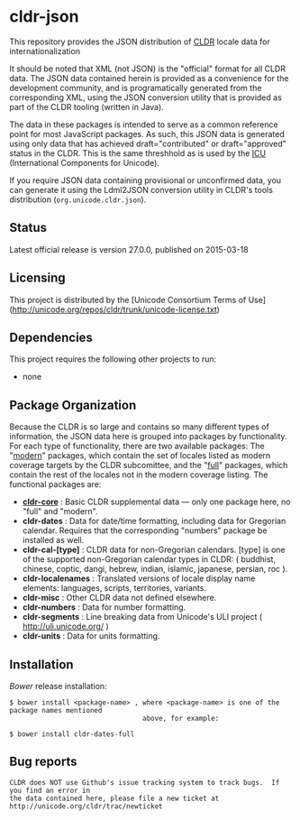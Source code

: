 # cldr-json

This repository provides the JSON distribution of [CLDR](http://cldr.unicode.org/) locale data for internationalization

It should be noted that XML (not JSON) is the "official" format for all CLDR data.  The
JSON data contained herein is provided as a convenience for the development community, and
is programatically generated from the corresponding XML, using the JSON conversion utility
that is provided as part of the CLDR tooling (written in Java).

The data in these packages is intended to serve as a common reference point for most
JavaScript packages. As such, this JSON data is generated using only data that has achieved
draft="contributed" or draft="approved" status in the CLDR. This is the same threshhold
as is used by the [ICU](http://icu-project.org) (International Components for Unicode).

If you require JSON data containing provisional or unconfirmed data, you can generate it
using the Ldml2JSON conversion utility in CLDR's tools distribution (`org.unicode.cldr.json`).

## Status
Latest official release is version 27.0.0, published on 2015-03-18

## Licensing

This project is distributed by the [Unicode Consortium Terms of Use]
(http://unicode.org/repos/cldr/trunk/unicode-license.txt)

## Dependencies

This project requires the following other projects to run:
 * none

## Package Organization

Because the CLDR is so large and contains so many different types of information, the JSON data
here is grouped into packages by functionality. For each type of functionality, there are two
available packages: The "[modern][]" packages, which contain the set of locales listed as modern
coverage targets by the CLDR subcomittee, and the "[full][]" packages, which contain the rest of
the locales not in the modern coverage listing. The functional packages are:

 - **[cldr-core][]**    : Basic CLDR supplemental data — only one package here, no "full" and "modern".
 - **cldr-dates**       : Data for date/time formatting, including data for Gregorian calendar.
                          Requires that the corresponding "numbers" package be installed as well.
 - **cldr-cal-[type]**  : CLDR data for non-Gregorian calendars. [type] is one of the supported
                          non-Gregorian calendar types in CLDR: ( buddhist, chinese, coptic, dangi,
                          hebrew, indian, islamic, japanese, persian, roc ).
 - **cldr-localenames** : Translated versions of locale display name elements: languages, scripts,
                          territories, variants.
 - **cldr-misc**        : Other CLDR data not defined elsewhere.
 - **cldr-numbers**     : Data for number formatting.
 - **cldr-segments**    : Line breaking data from Unicode's ULI project ( http://uli.unicode.org/ )
 - **cldr-units**       : Data for units formatting.

## Installation

_Bower_ release installation:

    $ bower install <package-name> , where <package-name> is one of the package names mentioned
                                     above, for example:

    $ bower install cldr-dates-full

## Bug reports

    CLDR does NOT use Github's issue tracking system to track bugs.  If you find an error in
    the data contained here, please file a new ticket at http://unicode.org/cldr/trac/newticket

[cldr-core]: https://github.com/unicode-cldr/cldr-core
[modern]: https://github.com/unicode-cldr?query=modern
[full]: https://github.com/unicode-cldr?query=full
